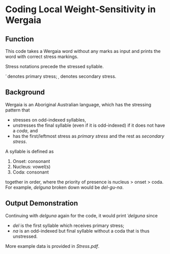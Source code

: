 # Coding Local Weight-Sensitivity in Wergaia
## Function
This code takes a Wergaia word without any marks as input and prints the word with correct stress markings.

Stress notations precede the stressed syllable.

_ˈ_ denotes primary stress; _ˌ_ denotes secondary stress.

## Background
Wergaia is an Aboriginal Australian language, which has the stressing pattern that
 * stresses on odd-indexed syllables,
 * unstresses the final syllable (even if it is odd-indexed) if it does not have a _coda_, and
 * has the first/leftmost stress as _primary stress_ and the rest as _secondary stress_.

A syllable is defined as
1. Onset: consonant
2. Nucleus: vowel(s)
3. Coda: consonant

together in order, where the priority of presence is nucleus > onset > coda.
For example, _delguna_ broken down would be _del-gu-na_.

## Output Demonstration
Continuing with _delguna_ again for the code, it would print _ˈdelguna_ since
 * _del_ is the first syllable which receives primary stress;
 * _na_ is an odd-indexed but final syllable without a coda that is thus unstressed.

More example data is provided in _Stress.pdf_.
